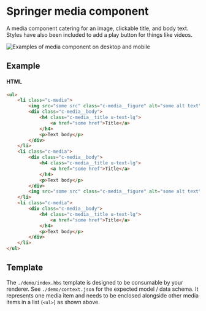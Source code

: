 # Springer media component

A media component catering for an image, clickable title, and body text. Styles have also been included to add a play button for things like videos.

![Examples of media component on desktop and mobile](https://user-images.githubusercontent.com/5796370/62363173-a72a8380-b516-11e9-97cb-47289d1d16a0.png)

## Example

#### HTML
```html
<ul>
    <li class="c-media">
        <img src="some src" class="c-media__figure" alt="some alt text">
        <div class="c-media__body">
            <h4 class="c-media__title u-text-lg">
                <a href="some href">Title</a>
            </h4>
            <p>Text body</p>
        </div>
    </li>
    <li class="c-media">
        <div class="c-media__body">
            <h4 class="c-media__title u-text-lg">
                <a href="some href">Title</a>
            </h4>
            <p>Text body</p>
        </div>
        <img src="some src" class="c-media__figure" alt="some alt text">
    </li>
    <li class="c-media">
        <div class="c-media__body">
            <h4 class="c-media__title u-text-lg">
                <a href="some href">Title</a>
            </h4>
            <p>Text body</p>
        </div>
    </li>
</ul>
```

## Template

The `./demo/index.hbs` template is designed to be consumable by your renderer. See `./demo/context.json` for the expected model / data schema. It represents one media item and needs to be enclosed alongside other media items in a list (`<ul>`) as shown above.

